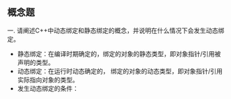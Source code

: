 ## 概念题

一. 请阐述C++中动态绑定和静态绑定的概念，并说明在什么情况下会发生动态绑定。

* 静态绑定：在编译时期确定的，绑定的对象的静态类型，即对象指针/引用被声明的类型。
* 动态绑定：在运行时动态确定的， 绑定的对象的动态类型，即对象指针/引用实际指向对象的类型。
* 发生动态绑定的条件：

